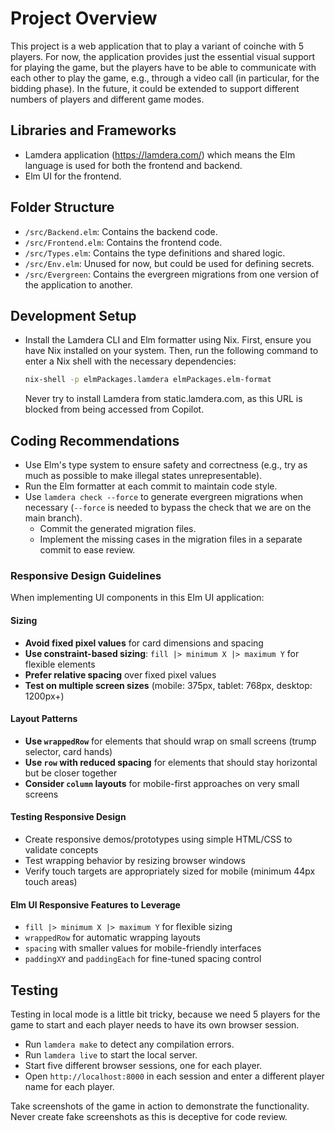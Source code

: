 # Project Overview

This project is a web application that to play a variant of coinche with 5 players.
For now, the application provides just the essential visual support for playing the game, but the players have to be able to communicate with each other to play the game, e.g., through a video call (in particular, for the bidding phase).
In the future, it could be extended to support different numbers of players and different game modes.

## Libraries and Frameworks

- Lamdera application (https://lamdera.com/) which means the Elm language is used for both the frontend and backend.
- Elm UI for the frontend.

## Folder Structure

- `/src/Backend.elm`: Contains the backend code.
- `/src/Frontend.elm`: Contains the frontend code.
- `/src/Types.elm`: Contains the type definitions and shared logic.
- `/src/Env.elm`: Unused for now, but could be used for defining secrets.
- `/src/Evergreen`: Contains the evergreen migrations from one version of the application to another.

## Development Setup

- Install the Lamdera CLI and Elm formatter using Nix. First, ensure you have Nix installed on your system. Then, run the following command to enter a Nix shell with the necessary dependencies:
  ```bash
  nix-shell -p elmPackages.lamdera elmPackages.elm-format
  ```
  Never try to install Lamdera from static.lamdera.com, as this URL is blocked from being accessed from Copilot.

## Coding Recommendations

- Use Elm's type system to ensure safety and correctness (e.g., try as much as possible to make illegal states unrepresentable).
- Run the Elm formatter at each commit to maintain code style.
- Use `lamdera check --force` to generate evergreen migrations when necessary (`--force` is needed to bypass the check that we are on the main branch).
  - Commit the generated migration files.
  - Implement the missing cases in the migration files in a separate commit to ease review.

### Responsive Design Guidelines

When implementing UI components in this Elm UI application:

#### Sizing

- **Avoid fixed pixel values** for card dimensions and spacing
- **Use constraint-based sizing**: `fill |> minimum X |> maximum Y` for flexible elements
- **Prefer relative spacing** over fixed pixel values
- **Test on multiple screen sizes** (mobile: 375px, tablet: 768px, desktop: 1200px+)

#### Layout Patterns

- **Use `wrappedRow`** for elements that should wrap on small screens (trump selector, card hands)
- **Use `row` with reduced spacing** for elements that should stay horizontal but be closer together
- **Consider `column` layouts** for mobile-first approaches on very small screens

#### Testing Responsive Design

- Create responsive demos/prototypes using simple HTML/CSS to validate concepts
- Test wrapping behavior by resizing browser windows
- Verify touch targets are appropriately sized for mobile (minimum 44px touch areas)

#### Elm UI Responsive Features to Leverage

- `fill |> minimum X |> maximum Y` for flexible sizing
- `wrappedRow` for automatic wrapping layouts
- `spacing` with smaller values for mobile-friendly interfaces
- `paddingXY` and `paddingEach` for fine-tuned spacing control

## Testing

Testing in local mode is a little bit tricky, because we need 5 players for the game to start and each player needs to have its own browser session.

- Run `lamdera make` to detect any compilation errors.
- Run `lamdera live` to start the local server.
- Start five different browser sessions, one for each player.
- Open `http://localhost:8000` in each session and enter a different player name for each player.

Take screenshots of the game in action to demonstrate the functionality.
Never create fake screenshots as this is deceptive for code review.
